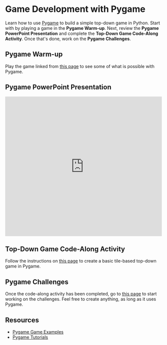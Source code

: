 # Game Development with Pygame
Learn how to use [Pygame](https://www.pygame.org/) to build a simple top-down game in Python. Start with by playing a game in the **Pygame Warm-up**. Next, review the **Pygame PowerPoint Presentation** and complete the **Top-Down Game Code-Along Activity**. Once that's done, work on the **Pygame Challenges**.

## Pygame Warm-up
Play the game linked from [this page](PygameWarmup.md) to see some of what is possible with Pygame.

## Pygame PowerPoint Presentation
<iframe src='https://view.officeapps.live.com/op/embed.aspx?src=https://hylandtechclub.com/py-201/PyGame/Pygame.pptx' width='100%' height='450px' frameborder='0'></iframe>

## Top-Down Game Code-Along Activity
Follow the instructions on [this page](TopDownCodeAlong.md) to create a basic tile-based top-down game in Pygame.

## Pygame Challenges
Once the code-along activity has been completed, go to [this page](PygameChallenges.md) to start working on the challenges. Feel free to create anything, as long as it uses Pygame.

## Resources
- [Pygame Game Examples](https://www.pygame.org/tags/all)
- [Pygame Tutorials](http://inventwithpython.com/pygame/)